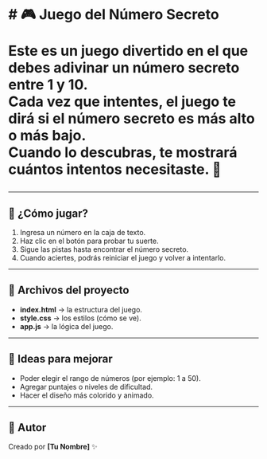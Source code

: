 <h1># 🎮 Juego del Número Secreto

Este es un juego divertido en el que debes adivinar un número secreto entre **1 y 10**.  
Cada vez que intentes, el juego te dirá si el número secreto es **más alto** o **más bajo**.  
Cuando lo descubras, te mostrará cuántos intentos necesitaste. 🎉

---

## 🚀 ¿Cómo jugar?
1. Ingresa un número en la caja de texto.  
2. Haz clic en el botón para probar tu suerte.  
3. Sigue las pistas hasta encontrar el número secreto.  
4. Cuando aciertes, podrás reiniciar el juego y volver a intentarlo.  

---

## 📂 Archivos del proyecto
- **index.html** → la estructura del juego.  
- **style.css** → los estilos (cómo se ve).  
- **app.js** → la lógica del juego.  

---

## 🌟 Ideas para mejorar
- Poder elegir el rango de números (por ejemplo: 1 a 50).  
- Agregar puntajes o niveles de dificultad.  
- Hacer el diseño más colorido y animado.  

---

## 👤 Autor
Creado por **[Tu Nombre]** ✨  </h1>
